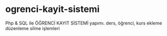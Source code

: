 # ogrenci-kayit-sistemi
Php &amp; SQL ile ÖĞRENCİ KAYIT SİSTEMİ yapımı. ders, öğrenci, kurs ekleme düzenleme silme işlemleri

